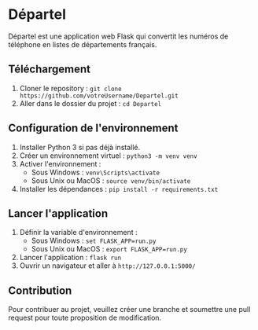 # Départel

Départel est une application web Flask qui convertit les numéros de téléphone en listes de départements français.

## Téléchargement

1. Cloner le repository : `git clone https://github.com/votreUsername/Departel.git`
2. Aller dans le dossier du projet : `cd Departel`

## Configuration de l'environnement

1. Installer Python 3 si pas déjà installé.
2. Créer un environnement virtuel : `python3 -m venv venv`
3. Activer l'environnement :
   - Sous Windows : `venv\Scripts\activate`
   - Sous Unix ou MacOS : `source venv/bin/activate`
4. Installer les dépendances : `pip install -r requirements.txt`

## Lancer l'application

1. Définir la variable d'environnement :
   - Sous Windows : `set FLASK_APP=run.py`
   - Sous Unix ou MacOS : `export FLASK_APP=run.py`
2. Lancer l'application : `flask run`
3. Ouvrir un navigateur et aller à `http://127.0.0.1:5000/`

## Contribution

Pour contribuer au projet, veuillez créer une branche et soumettre une pull request pour toute proposition de modification.
